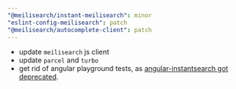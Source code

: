 ```yaml
---
"@meilisearch/instant-meilisearch": minor
"eslint-config-meilisearch": patch
"@meilisearch/autocomplete-client": patch
---
```


- update `meilisearch` js client
- update `parcel` and `turbo`
- get rid of angular playground tests, as [angular-instantsearch got deprecated](https://www.algolia.com/blog/algolia/migrating-from-angular-instantsearch/).
